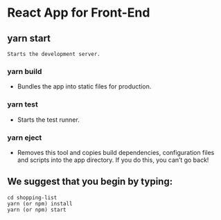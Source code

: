 # React App for Front-End

## yarn start
    Starts the development server.

###  yarn build
- Bundles the app into static files for production.

###  yarn test
- Starts the test runner.

###  yarn eject
- Removes this tool and copies build dependencies, configuration files
    and scripts into the app directory. If you do this, you can’t go back!

## We suggest that you begin by typing:

    cd shopping-list
    yarn (or npm) install
    yarn (or npm) start
